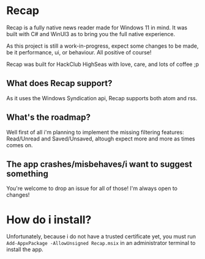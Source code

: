 # Recap

Recap is a fully native news reader made for Windows 11 in mind. It was built with C# and WinUI3 as to bring you the full native experience.

As this project is still a work-in-progress, expect some changes to be made, be it performance, ui, or behaviour. All positive of course!

Recap was built for HackClub HighSeas with love, care, and lots of coffee ;p

## What does Recap support?

As it uses the Windows Syndication api, Recap supports both atom and rss.

## What's the roadmap?

Well first of all i'm planning to implement the missing filtering features: Read/Unread and Saved/Unsaved, altough expect more and more as times comes on.

## The app crashes/misbehaves/i want to suggest something

You're welcome to drop an issue for all of those! I'm always open to changes!

# How do i install?

Unfortunately, because i do not have a trusted certificate yet, you must run ```Add-AppxPackage -AllowUnsigned Recap.msix``` in an administrator terminal to install the app.
